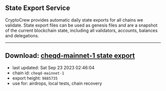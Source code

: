 ## State Export Service
CryptoCrew provides automatic daily state exports for all chains we validate. State export files can be used as genesis files and are a snapshot of the current blockchain state, including all validators, accounts, balances and delegations.

---
**Download: [cheqd-mainnet-1 state export](https://dl.ccvalidators.com/SERVICE/cheqd/cheqd-mainnet-1_export_9885735.json)**
---

- last updated: Sat Sep 23 2023 02:46:04
- chain id: `cheqd-mainnet-1`
- export height: `9885735`
- use for: airdrops, local tests, chain recovery
